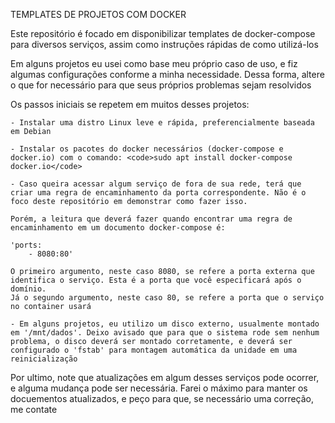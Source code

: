 TEMPLATES DE PROJETOS COM DOCKER

Este repositório é focado em disponibilizar templates de docker-compose para diversos serviços, assim como instruções rápidas de como utilizá-los

Em alguns projetos eu usei como base meu próprio caso de uso, e fiz algumas configurações conforme a minha necessidade. Dessa forma, altere o que for necessário para que seus próprios problemas sejam resolvidos

Os passos iniciais se repetem em muitos desses projetos:

    - Instalar uma distro Linux leve e rápida, preferencialmente baseada em Debian

    - Instalar os pacotes do docker necessários (docker-compose e docker.io) com o comando: <code>sudo apt install docker-compose docker.io</code>

    - Caso queira acessar algum serviço de fora de sua rede, terá que criar uma regra de encaminhamento da porta correspondente. Não é o foco deste repositório em demonstrar como fazer isso.

    Porém, a leitura que deverá fazer quando encontrar uma regra de encaminhamento em um documento docker-compose é:

    'ports:
        - 8080:80'

    O primeiro argumento, neste caso 8080, se refere a porta externa que identifica o serviço. Esta é a porta que você especificará após o domínio. 
    Já o segundo argumento, neste caso 80, se refere a porta que o serviço no container usará

    - Em alguns projetos, eu utilizo um disco externo, usualmente montado em '/mnt/dados'. Deixo avisado que para que o sistema rode sem nenhum problema, o disco deverá ser montado corretamente, e deverá ser configurado o 'fstab' para montagem automática da unidade em uma reinicialização

Por ultimo, note que atualizações em algum desses serviços pode ocorrer, e alguma mudança pode ser necessária. Farei o máximo para manter os docuementos atualizados, e peço para que, se necessário uma correção, me contate
